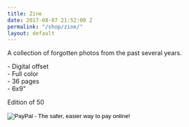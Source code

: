 ```yaml
---
title: Zine
date: 2017-08-07 21:52:00 Z
permalink: "/shop/zine/"
layout: default
---
```


<div class="info v-center">
<p>A collection of forgotten photos from the past several years.</p>

<p>- Digital offset<br>
- Full color<br>
- 36 pages<br>
- 6x9"</p>

<p>Edition of 50</p>

  <form action="https://www.paypal.com/cgi-bin/webscr" method="post" target="_top">
<input type="hidden" name="cmd" value="_s-xclick">
<input type="hidden" name="hosted_button_id" value="5Y4FX63FC36JE">
<input type="image" src="https://www.paypalobjects.com/en_US/i/btn/btn_buynow_LG.gif" border="0" name="submit" alt="PayPal - The safer, easier way to pay online!">
<img alt="" border="0" src="https://www.paypalobjects.com/en_US/i/scr/pixel.gif" width="1" height="1">
</form>

</div>
